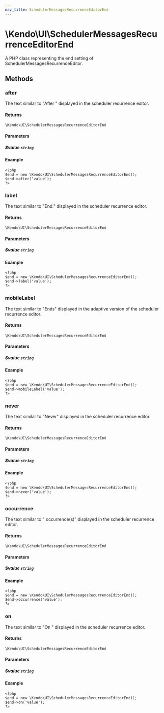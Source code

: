 ```yaml
---
nav_title: SchedulerMessagesRecurrenceEditorEnd
---
```


# \Kendo\UI\SchedulerMessagesRecurrenceEditorEnd

A PHP class representing the end setting of SchedulerMessagesRecurrenceEditor.


## Methods

### after
The text similar to "After " displayed in the scheduler recurrence editor.

#### Returns
`\Kendo\UI\SchedulerMessagesRecurrenceEditorEnd`

#### Parameters

##### $value `string`



#### Example 
    <?php
    $end = new \Kendo\UI\SchedulerMessagesRecurrenceEditorEnd();
    $end->after('value');
    ?>

### label
The text similar to "End:" displayed in the scheduler recurrence editor.

#### Returns
`\Kendo\UI\SchedulerMessagesRecurrenceEditorEnd`

#### Parameters

##### $value `string`



#### Example 
    <?php
    $end = new \Kendo\UI\SchedulerMessagesRecurrenceEditorEnd();
    $end->label('value');
    ?>

### mobileLabel
The text similar to "Ends" displayed in the adaptive version of the scheduler recurrence editor.

#### Returns
`\Kendo\UI\SchedulerMessagesRecurrenceEditorEnd`

#### Parameters

##### $value `string`



#### Example 
    <?php
    $end = new \Kendo\UI\SchedulerMessagesRecurrenceEditorEnd();
    $end->mobileLabel('value');
    ?>

### never
The text similar to "Never" displayed in the scheduler recurrence editor.

#### Returns
`\Kendo\UI\SchedulerMessagesRecurrenceEditorEnd`

#### Parameters

##### $value `string`



#### Example 
    <?php
    $end = new \Kendo\UI\SchedulerMessagesRecurrenceEditorEnd();
    $end->never('value');
    ?>

### occurrence
The text similar to " occurrence(s)" displayed in the scheduler recurrence editor.

#### Returns
`\Kendo\UI\SchedulerMessagesRecurrenceEditorEnd`

#### Parameters

##### $value `string`



#### Example 
    <?php
    $end = new \Kendo\UI\SchedulerMessagesRecurrenceEditorEnd();
    $end->occurrence('value');
    ?>

### on
The text similar to "On " displayed in the scheduler recurrence editor.

#### Returns
`\Kendo\UI\SchedulerMessagesRecurrenceEditorEnd`

#### Parameters

##### $value `string`



#### Example 
    <?php
    $end = new \Kendo\UI\SchedulerMessagesRecurrenceEditorEnd();
    $end->on('value');
    ?>

